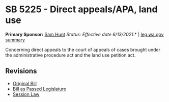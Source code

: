 # SB 5225 - Direct appeals/APA, land use
**Primary Sponsor:** [Sam Hunt](/person/leg/sam.hunt.md)
*Status: Effective date 6/13/2021*.* | [leg.wa.gov summary](https://app.leg.wa.gov/billsummary?BillNumber=5225&Year=2021)

Concerning direct appeals to the court of appeals of cases brought under the administrative procedure act and the land use petition act.

## Revisions
* [Original Bill](1/)
* [Bill as Passed Legislature](1/)
* [Session Law](1/)